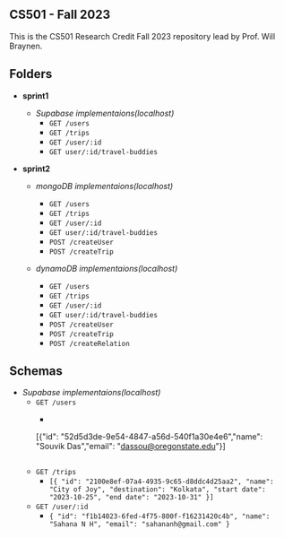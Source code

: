 ## CS501 - Fall 2023

This is the CS501 Research Credit Fall 2023 repository lead by Prof. Will Braynen. 

## Folders

- **sprint1** 
	- _Supabase implementaions(localhost)_ 
		- `GET /users`
		- `GET /trips` 
		- `GET /user/:id` 
		- `GET user/:id/travel-buddies`

- **sprint2** 
	- _mongoDB implementaions(localhost)_
		- `GET /users` 
		- `GET /trips`
		- `GET /user/:id`
		- `GET user/:id/travel-buddies`
		- `POST /createUser` 
		- `POST /createTrip`
	
	- _dynamoDB implementaions(localhost)_
		- `GET /users` 
		- `GET /trips`
		- `GET /user/:id`
		- `GET user/:id/travel-buddies`
		- `POST /createUser` 
		- `POST /createTrip`
		- `POST /createRelation`

## Schemas

- _Supabase implementaions(localhost)_
	- `GET /users`
		- ```javascript 
		[{"id": "52d5d3de-9e54-4847-a56d-540f1a30e4e6","name": "Souvik Das","email": "dassou@oregonstate.edu"}]
		```
	- `GET /trips`
		- `[{
			    "id": "2100e8ef-07a4-4935-9c65-d8ddc4d25aa2",
			    "name": "City of Joy",
			    "destination": "Kolkata",
			    "start date": "2023-10-25",
			    "end date": "2023-10-31"
			}]`
	- `GET /user/:id`
		- `{
			  "id": "f1b14023-6fed-4f75-800f-f16231420c4b",
			  "name": "Sahana N H",
			  "email": "sahananh@gmail.com"
			}`
